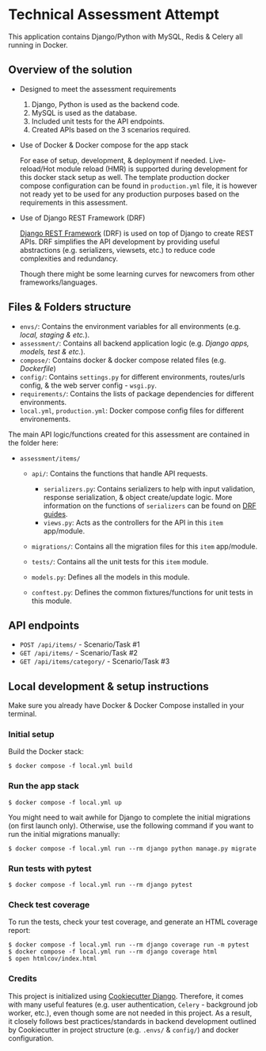 # Technical Assessment Attempt

This application contains Django/Python with MySQL, Redis & Celery all running in Docker.

## Overview of the solution

- Designed to meet the assessment requirements

  1. Django, Python is used as the backend code.
  1. MySQL is used as the database.
  1. Included unit tests for the API endpoints.
  1. Created APIs based on the 3 scenarios required.

- Use of Docker & Docker compose for the app stack

  For ease of setup, development, & deployment if needed. Live-reload/Hot module reload (HMR) is supported during development for this docker stack setup as well. The template production docker compose configuration can be found in `production.yml` file, it is however not ready yet to be used for any production purposes based on the requirements in this assessment.

- Use of Django REST Framework (DRF)

  [Django REST Framework](https://www.django-rest-framework.org/) (DRF) is used on top of Django to create REST APIs. DRF simplifies the API development by providing useful abstractions (e.g. serializers, viewsets, etc.) to reduce code complexities and redundancy.

  Though there might be some learning curves for newcomers from other frameworks/languages.

## Files & Folders structure

- `envs/`: Contains the environment variables for all environments (e.g. _local, staging & etc._).
- `assessment/`: Contains all backend application logic (e.g. _Django apps, models, test & etc._).
- `compose/`: Contains docker & docker compose related files (e.g. _Dockerfile_)
- `config/`: Contains `settings.py` for different environments, routes/urls config, & the web server config - `wsgi.py`.
- `requirements/`: Contains the lists of package dependencies for different environments.
- `local.yml`, `production.yml`: Docker compose config files for different environements.

The main API logic/functions created for this assessment are contained in the folder here:

- `assessment/items/`

  - `api/`: Contains the functions that handle API requests.

    - `serializers.py`: Contains serializers to help with input validation, response serialization, & object create/update logic. More information on the functions of `serializers` can be found on [DRF guides](https://www.django-rest-framework.org/api-guide/serializers/).
    - `views.py`: Acts as the controllers for the API in this `item` app/module.

  - `migrations/`: Contains all the migration files for this `item` app/module.
  - `tests/`: Contains all the unit tests for this `item` module.
  - `models.py`: Defines all the models in this module.
  - `conftest.py`: Defines the common fixtures/functions for unit tests in this module.

## API endpoints

- `POST /api/items/` - Scenario/Task #1
- `GET /api/items/` - Scenario/Task #2
- `GET /api/items/category/` - Scenario/Task #3

## Local development & setup instructions

Make sure you already have Docker & Docker Compose installed in your terminal.

### Initial setup

Build the Docker stack:

```
$ docker compose -f local.yml build
```

### Run the app stack

```
$ docker compose -f local.yml up
```

You might need to wait awhile for Django to complete the initial migrations (on first launch only). Otherwise, use the following command if you want to run the initial migrations manually:

```
$ docker compose -f local.yml run --rm django python manage.py migrate
```

### Run tests with pytest

```
$ docker compose -f local.yml run --rm django pytest
```

### Check test coverage

To run the tests, check your test coverage, and generate an HTML coverage report:

```
$ docker compose -f local.yml run --rm django coverage run -m pytest
$ docker compose -f local.yml run --rm django coverage html
$ open htmlcov/index.html
```

### Credits

This project is initialized using [Cookiecutter Django](https://github.com/cookiecutter/cookiecutter-django). Therefore, it comes with many useful features (e.g. user authentication, `Celery` - background job worker, etc.), even though some are not needed in this project. As a result, it closely follows best practices/standards in backend development outlined by Cookiecutter in project structure (e.g. `.envs/` & `config/`) and docker configuration.
